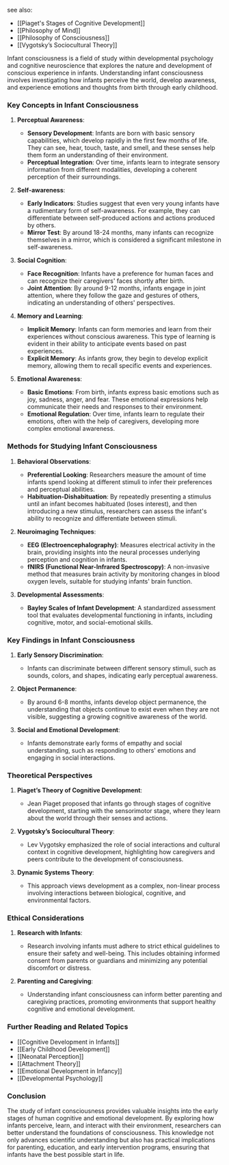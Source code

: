 see also:
- [[Piaget's Stages of Cognitive Development]]
- [[Philosophy of Mind]]
- [[Philosophy of Consciousness]]
- [[Vygotsky’s Sociocultural Theory]]

Infant consciousness is a field of study within developmental psychology and cognitive neuroscience that explores the nature and development of conscious experience in infants. Understanding infant consciousness involves investigating how infants perceive the world, develop awareness, and experience emotions and thoughts from birth through early childhood.

### Key Concepts in Infant Consciousness

1. **Perceptual Awareness**:
   - **Sensory Development**: Infants are born with basic sensory capabilities, which develop rapidly in the first few months of life. They can see, hear, touch, taste, and smell, and these senses help them form an understanding of their environment.
   - **Perceptual Integration**: Over time, infants learn to integrate sensory information from different modalities, developing a coherent perception of their surroundings.

2. **Self-awareness**:
   - **Early Indicators**: Studies suggest that even very young infants have a rudimentary form of self-awareness. For example, they can differentiate between self-produced actions and actions produced by others.
   - **Mirror Test**: By around 18-24 months, many infants can recognize themselves in a mirror, which is considered a significant milestone in self-awareness.

3. **Social Cognition**:
   - **Face Recognition**: Infants have a preference for human faces and can recognize their caregivers' faces shortly after birth.
   - **Joint Attention**: By around 9-12 months, infants engage in joint attention, where they follow the gaze and gestures of others, indicating an understanding of others' perspectives.

4. **Memory and Learning**:
   - **Implicit Memory**: Infants can form memories and learn from their experiences without conscious awareness. This type of learning is evident in their ability to anticipate events based on past experiences.
   - **Explicit Memory**: As infants grow, they begin to develop explicit memory, allowing them to recall specific events and experiences.

5. **Emotional Awareness**:
   - **Basic Emotions**: From birth, infants express basic emotions such as joy, sadness, anger, and fear. These emotional expressions help communicate their needs and responses to their environment.
   - **Emotional Regulation**: Over time, infants learn to regulate their emotions, often with the help of caregivers, developing more complex emotional awareness.

### Methods for Studying Infant Consciousness

1. **Behavioral Observations**:
   - **Preferential Looking**: Researchers measure the amount of time infants spend looking at different stimuli to infer their preferences and perceptual abilities.
   - **Habituation-Dishabituation**: By repeatedly presenting a stimulus until an infant becomes habituated (loses interest), and then introducing a new stimulus, researchers can assess the infant's ability to recognize and differentiate between stimuli.

2. **Neuroimaging Techniques**:
   - **EEG (Electroencephalography)**: Measures electrical activity in the brain, providing insights into the neural processes underlying perception and cognition in infants.
   - **fNIRS (Functional Near-Infrared Spectroscopy)**: A non-invasive method that measures brain activity by monitoring changes in blood oxygen levels, suitable for studying infants' brain function.

3. **Developmental Assessments**:
   - **Bayley Scales of Infant Development**: A standardized assessment tool that evaluates developmental functioning in infants, including cognitive, motor, and social-emotional skills.

### Key Findings in Infant Consciousness

1. **Early Sensory Discrimination**:
   - Infants can discriminate between different sensory stimuli, such as sounds, colors, and shapes, indicating early perceptual awareness.

2. **Object Permanence**:
   - By around 6-8 months, infants develop object permanence, the understanding that objects continue to exist even when they are not visible, suggesting a growing cognitive awareness of the world.

3. **Social and Emotional Development**:
   - Infants demonstrate early forms of empathy and social understanding, such as responding to others' emotions and engaging in social interactions.

### Theoretical Perspectives

1. **Piaget’s Theory of Cognitive Development**:
   - Jean Piaget proposed that infants go through stages of cognitive development, starting with the sensorimotor stage, where they learn about the world through their senses and actions.

2. **Vygotsky’s Sociocultural Theory**:
   - Lev Vygotsky emphasized the role of social interactions and cultural context in cognitive development, highlighting how caregivers and peers contribute to the development of consciousness.

3. **Dynamic Systems Theory**:
   - This approach views development as a complex, non-linear process involving interactions between biological, cognitive, and environmental factors.

### Ethical Considerations

1. **Research with Infants**:
   - Research involving infants must adhere to strict ethical guidelines to ensure their safety and well-being. This includes obtaining informed consent from parents or guardians and minimizing any potential discomfort or distress.

2. **Parenting and Caregiving**:
   - Understanding infant consciousness can inform better parenting and caregiving practices, promoting environments that support healthy cognitive and emotional development.

### Further Reading and Related Topics

- [[Cognitive Development in Infants]]
- [[Early Childhood Development]]
- [[Neonatal Perception]]
- [[Attachment Theory]]
- [[Emotional Development in Infancy]]
- [[Developmental Psychology]]

### Conclusion

The study of infant consciousness provides valuable insights into the early stages of human cognitive and emotional development. By exploring how infants perceive, learn, and interact with their environment, researchers can better understand the foundations of consciousness. This knowledge not only advances scientific understanding but also has practical implications for parenting, education, and early intervention programs, ensuring that infants have the best possible start in life.